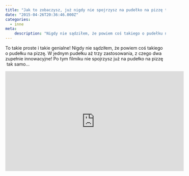 ```yaml
---
title: "Jak to zobaczysz, już nigdy nie spojrzysz na pudełko na pizzę tak samo…"
date: "2015-04-26T20:36:46.000Z"
categories: 
  - inne
meta: 
    description: "Nigdy nie sądziłem, że powiem coś takiego o pudełku na pizzę. W 1 pudełku aż 3 zastosowania - 2 zupełnie innowacyjne! Nie spojrzysz już na pudełko na pizzę tak samo..."
---
```


To takie proste i takie genialne! Nigdy nie sądziłem, że powiem coś takiego o pudełku na pizzę. W jednym pudełku aż trzy zastosowania, z czego dwa zupełnie innowacyjne! Po tym filmiku nie spojrzysz już na pudełko na pizzę  tak samo...

<iframe src="https://www.youtube.com/embed/gQBjJjpkjl0" width="560" height="315" frameborder="0" allowfullscreen="allowfullscreen"></iframe>
